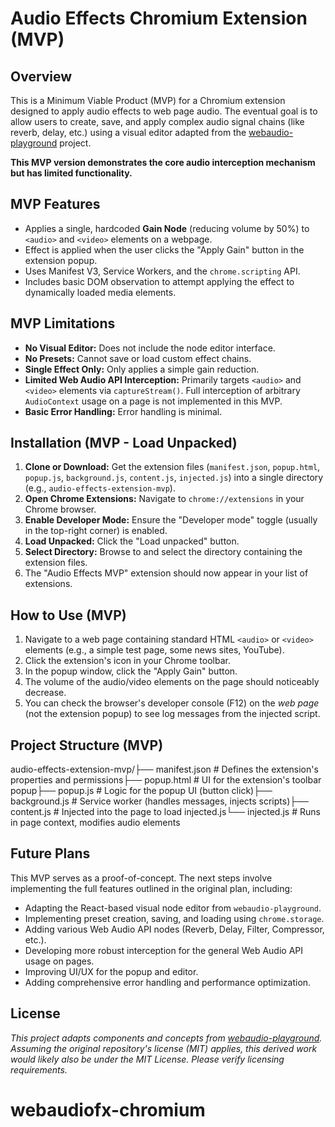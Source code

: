 # Audio Effects Chromium Extension (MVP)

## Overview

This is a Minimum Viable Product (MVP) for a Chromium extension designed to apply audio effects to web page audio. The eventual goal is to allow users to create, save, and apply complex audio signal chains (like reverb, delay, etc.) using a visual editor adapted from the [webaudio-playground](https://github.com/lewisgoing/webaudio-playground) project.

**This MVP version demonstrates the core audio interception mechanism but has limited functionality.**

## MVP Features

* Applies a single, hardcoded **Gain Node** (reducing volume by 50%) to `<audio>` and `<video>` elements on a webpage.
* Effect is applied when the user clicks the "Apply Gain" button in the extension popup.
* Uses Manifest V3, Service Workers, and the `chrome.scripting` API.
* Includes basic DOM observation to attempt applying the effect to dynamically loaded media elements.

## MVP Limitations

* **No Visual Editor:** Does not include the node editor interface.
* **No Presets:** Cannot save or load custom effect chains.
* **Single Effect Only:** Only applies a simple gain reduction.
* **Limited Web Audio API Interception:** Primarily targets `<audio>` and `<video>` elements via `captureStream()`. Full interception of arbitrary `AudioContext` usage on a page is not implemented in this MVP.
* **Basic Error Handling:** Error handling is minimal.

## Installation (MVP - Load Unpacked)

1.  **Clone or Download:** Get the extension files (`manifest.json`, `popup.html`, `popup.js`, `background.js`, `content.js`, `injected.js`) into a single directory (e.g., `audio-effects-extension-mvp`).
2.  **Open Chrome Extensions:** Navigate to `chrome://extensions` in your Chrome browser.
3.  **Enable Developer Mode:** Ensure the "Developer mode" toggle (usually in the top-right corner) is enabled.
4.  **Load Unpacked:** Click the "Load unpacked" button.
5.  **Select Directory:** Browse to and select the directory containing the extension files.
6.  The "Audio Effects MVP" extension should now appear in your list of extensions.

## How to Use (MVP)

1.  Navigate to a web page containing standard HTML `<audio>` or `<video>` elements (e.g., a simple test page, some news sites, YouTube).
2.  Click the extension's icon in your Chrome toolbar.
3.  In the popup window, click the "Apply Gain" button.
4.  The volume of the audio/video elements on the page should noticeably decrease.
5.  You can check the browser's developer console (F12) on the *web page* (not the extension popup) to see log messages from the injected script.

## Project Structure (MVP)

audio-effects-extension-mvp/├── manifest.json         # Defines the extension's properties and permissions├── popup.html            # UI for the extension's toolbar popup├── popup.js              # Logic for the popup UI (button click)├── background.js         # Service worker (handles messages, injects scripts)├── content.js            # Injected into the page to load injected.js└── injected.js           # Runs in page context, modifies audio elements
## Future Plans

This MVP serves as a proof-of-concept. The next steps involve implementing the full features outlined in the original plan, including:

* Adapting the React-based visual node editor from `webaudio-playground`.
* Implementing preset creation, saving, and loading using `chrome.storage`.
* Adding various Web Audio API nodes (Reverb, Delay, Filter, Compressor, etc.).
* Developing more robust interception for the general Web Audio API usage on pages.
* Improving UI/UX for the popup and editor.
* Adding comprehensive error handling and performance optimization.

## License

*This project adapts components and concepts from [webaudio-playground](https://github.com/lewisgoing/webaudio-playground). Assuming the original repository's license (MIT) applies, this derived work would likely also be under the MIT License. Please verify licensing requirements.*
# webaudiofx-chromium
